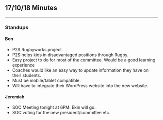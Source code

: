 ## 17/10/18 Minutes
---
### Standups
#### Ben
- P2S Rugbyworks project.
- P2S helps kids in disadvantaged positions through Rugby.
- Easy project to do for most of the committee. Would be a good learning experience
- Coaches would like an easy way to update information they have on their students. 
- Must be mobile/tablet compatible.
- Will have to integrate their WordPress website into the new website.

#### Jeremiah 
- SOC Meeting tonight at 6PM. Ekin will go.
- SOC voting for the new president/committee etc.
  